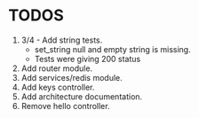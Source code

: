 # TODOS

1. 3/4 - Add string tests.
    - set_string null and empty string is missing.
    - Tests were giving 200 status
2. Add router module.
3. Add services/redis module.
4. Add keys controller.
5. Add architecture documentation.
6. Remove hello controller.
